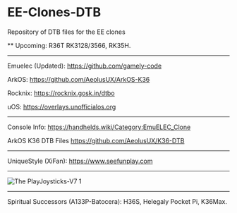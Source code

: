 # EE-Clones-DTB
Repository of DTB files for the EE clones

** Upcoming: R36T RK3128/3566, RK35H.

------------------------------------------------

Emuelec (Updated):
https://github.com/gamely-code

ArkOS:
https://github.com/AeolusUX/ArkOS-K36

Rocknix:
https://rocknix.gosk.in/dtbo

uOS:
https://overlays.unofficialos.org

------------------------------------------------

Console Info:
https://handhelds.wiki/Category:EmuELEC_Clone

ArkOS K36 DTB Files
https://github.com/AeolusUX/K36-DTB

------------------------------------------------

UniqueStyle (XiFan):
https://www.seefunplay.com

------------------------------------------------


![The PlayJoysticks-V7 1](https://github.com/user-attachments/assets/e414c102-e7cf-4563-8b6d-1e05704628d0)



------------------------------------------------
Spiritual Successors (A133P-Batocera): H36S, Helegaly Pocket Pi, K36Max.

